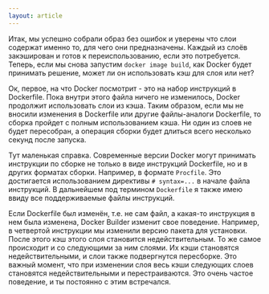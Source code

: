 ```yaml
---
layout: article
---
```

Итак, мы успешно собрали образ без ошибок и уверены что слои содержат именно то, для чего они предназначены. Каждый из слоёв закэширован и готов к переиспользованию, если это потребуется. Теперь, если мы снова запустим `docker image build`, как Docker будет принимать решение, может ли он использовать кэш для слоя или нет?

Ок, первое, на что Docker посмотрит - это на набор инструкций в Dockerfile. Пока внутри этого файла ничего не изменилось, Docker продолжит использовать слои из кэша.
Таким образом, если мы не вносили изменения в Dockerfile или другие файлы-аналоги Dockerfile, то сборка пройдет с полным использованием кэша. Ни один из слоев не будет пересобран, а операция сборки будет длиться всего несколько секунд после запуска.

Тут маленькая справка. Современные версии Docker могут принимать инструкции по сборке не только в виде инструкций Dockerfile, но и в других форматах сборки. Например, в формате `Procfile`. Это достигается использованием директивы `# syntax=...` в начале файла инструкций. В дальнейшем под термином `Dockerfile` я также имею ввиду все поддерживаемые файлы инструкций.

Если Dockerfile был изменён, т.е. не сам файл, а какая-то инструкция в нем была изменена, Docker Builder изменит свое поведение.
Например, в четвертой инструкции мы изменили версию пакета для установки. После этого кэш этого слоя становится недействительным. То же самое происходит и со следующими за ним слоями. Их кэши становятся недействительными, и слои также подвергнутся пересборке. Это важный момент, что при изменении слоя весь кэши следующих слоев становятся недействительными и перестраиваются. Это очень частое поведение, и ты постоянно с этим встречался.
